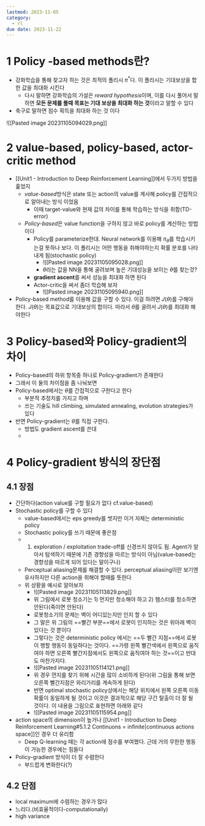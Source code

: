```yaml
---
lastmod: 2023-11-05
category:
  - rl
due date: 2023-11-22
---
```

# 1 Policy -based methods란?
- 강화학습을 통해 찾고자 하는 것은 최적의 폴리시 $\pi^*$다. 이 폴리시는 기대보상을 합한 값을 최대화 시킨다
	- 다시 말하면 강화학습의 가설은 *reward hypothesis*이며, 이를 다시 풀어서 말하면 **모든 문제를 풀때 목표는 기대 보상을 최대화 하는 것**이라고 말할 수 있다
-  축구로 말하면 점수 획득을 최대화 하는 것 이다

![[Pasted image 20231105094029.png]]


# 2 value-based, policy-based, actor-critic method
- [[Unit1 - Introduction to Deep Reinforcement Learning]]에서 두가지 방법을 훑었지
	- *value-based*방식은 state 또는 action의 value를 계사해 policy를 간접적으로 알아내는 방식 이었음
		- 이때 target-value와 현재 값의 차이를 통해 학습하는 방식을 취함(TD-error)
	- *Policy-based*은 value function을 구하지 않고 바로 policy를 계산하는 방법이다
		- Policy를 parameterize한대. Neural network를 이용해 $\pi_{\theta}$를 학습시키는걸 뜻하나 보다. 이 폴리시는 어떤 행동을 취해야하는지 확률 분포를 나타내게 됨(stochastic policy)
			- ![[Pasted image 20231105095028.png]]
			- $\theta$라는 값을 NN을 통해 굴려보며 높은 기대성능을 보이는 $\theta$를 찾는것?
		- **gradient ascent**를 써서 성능을  최대화 하면 된다
		- Actor-critic을 써서 좀더 학습해 보자
			- ![[Pasted image 20231105095940.png]]
- Policy-based method를 이용해 값을 구할 수 있다. 이걸 하려면 $J(\theta)$를 구해야 한다. $J(\theta)$는 목표값으로 기대보상의 합이다. 따라서 $\theta$를 굴려서 $J(\theta)$를 최대화 해야한다

# 3 Policy-based와 Policy-gradient의 차이
- Policy-based의 하위 항목중 하나로 Policy-gradient가 존재한다
- 그래서 이 둘의 차이점을 좀 나눠보면
- Policy-based에서는 $\theta$를 간접적으로 구한다고 한다
	- 부분적 추정치를 가지고 하며
	- 쓰는 기술도 hill climbing, simulated annealing, evolution strategies가 있다
- 반면 Policy-gradient는 $\theta$를 직접 구한다. 
	- 방법도 gradient ascent를 쓴대
	- 

# 4 Policy-gradient 방식의 장단점

## 4.1 장점
- 간단하다(action value를 구할 필요가 없다 cf.value-based)
- Stochastic policy를 구할 수 있다
	- value-based에서는 eps greedy를 썻지만 이거 자체는 deterministic policy
	- Stochastic policy를 쓰기 때문에 좋은점
	- 1. exploration / exploitation trade-off를 신경쓰지 않아도 됨. Agent가 알아서 탐색하기 때문에 기존 경향성을 따르는 방식이 아님(value-based는 경향성을 따르게 되어 있다는 말이구나)
	- Perceptual aliasing문제를 해결할 수 있다. perceptual aliasing이란 보기엔 유사하지만 다른 action을 취해야 할때를 뜻한다
	- 위 상황을 예시로 알아보자
		- ![[Pasted image 20231105113829.png]]
		- 위 그림에서 로봇 청소기는 1) 먼지만 청소해야 하고 2) 햄스터를 청소하면 안된다(죽이면 안된다)
		- 로봇청소기의 문제는 벽이 어디있는지만 인지 할 수 있다
		- 그 말은 위 그림의 ==빨간 부분==에서 로봇이 인지하는 것은 위아래 벽이 있다는 것 뿐이다
		- 그렇다는 것은 deterministic policy 에서는 ==두 빨간 지점==에서 로봇이 행할 행동이 동일하다는 것이다. ==가령 왼쪽 빨간색에서 왼쪽으로 움직여야 하면 오른쪽 빨간지점에서도 왼쪽으로 움직여야 하는 것==이고 반대도 마찬가지다. 
		- ![[Pasted image 20231105114121.png]]
		- 위 경우 먼지를 찾기 위해 시간을 많이 소비하게 된다(위 그림을 통해 보면 오른쪽 빨간지점은 와리가리를 계속하게 된다)
		- 반면 optimal stochastic policy상에서는 해당 위치에서 왼쪽 오른쪽 이동 확률이 동일하게 될 것이고 이것은 결과적으로 해당 구간 탈출이 더 잘 될 것이다. 이 내용을 그림으로 표현하면 아래와 같다
		- ![[Pasted image 20231105115954.png]]
- action space의 dimension이 높거나 [[Unit1 - Introduction to Deep Reinforcement Learning#5.1.2 Continuons = infinite|continuous actions space]]인 경우 더 유리함
	- Deep Q-learning 때는 각 action에 점수를 부여했다. 근데 거의 무한한 행동이 가능한 경우에는 힘들다
- Policy-gradient 방식이 더 잘 수렴한다
	- 부드럽게 변화한다(?)

## 4.2 단점
- local maximum에 수렴하는 경우가 많다
- 느리다.(비효율적이다-computationally)
- high variance